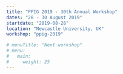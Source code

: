 ```yaml
---
title: "PPIG 2019 - 30th Annual Workshop"
dates: "28 - 30 August 2019"
startdate: "2019-08-28"
location: "Newcastle University, UK"
workshop: "ppig-2019"

# menuTitle: "Next workshop"
# menu:
#   main:
#     weight: 25
---
```

